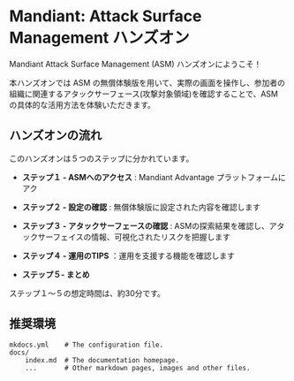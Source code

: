 # Mandiant: Attack Surface Management ハンズオン

Mandiant Attack Surface Management (ASM) ハンズオンにようこそ！ 

本ハンズオンでは ASM の無償体験版を用いて、実際の画面を操作し、参加者の組織に関連するアタックサーフェース(攻撃対象領域)を確認することで、ASM の具体的な活用方法を体験いただきます。

## ハンズオンの流れ

このハンズオンは５つのステップに分かれています。

- **ステップ１ - ASMへのアクセス**  : Mandiant Advantage プラットフォームにアク

- **ステップ２ - 設定の確認** : 無償体験版に設定された内容を確認します

- **ステップ３ - アタックサーフェースの確認** : ASMの探索結果を確認し、アタックサーフェイスの情報、可視化されたリスクを把握します

- **ステップ４ - 運用のTIPS** ：運用を支援する機能を確認します

- **ステップ５- まとめ** 

ステップ１～５の想定時間は、約30分です。

## 推奨環境

    mkdocs.yml    # The configuration file.
    docs/
        index.md  # The documentation homepage.
        ...       # Other markdown pages, images and other files.
